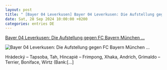 ```yaml
---
layout: post
title: " [Bayer 04 Leverkusen] Bayer 04 Leverkusen: Die Aufstellung gegen FC Bayern München ..."
date: Sat, 28 Sep 2024 10:00:00 +0200
categories: entries DE
---
```

[Bayer 04 Leverkusen: Die Aufstellung gegen FC Bayern München ...](https://www.ligainsider.de/bayer-04-leverkusen/4/bayer-04-leverkusen-die-aufstellung-gegen-fc-bayern-muenchen-ist-da-364255/)

![Bayer 04 Leverkusen: Die Aufstellung gegen FC Bayern München ...](https://cdn.ligainsider.de/images/article/team/big/bayer-04-leverkusen-wappen.jpg)

Hrádecký – Tapsoba, Tah, Hincapié – Frimpong, Xhaka, Andrich, Grimaldo – Terrier, Boniface, Wirtz (Bank:[…]

